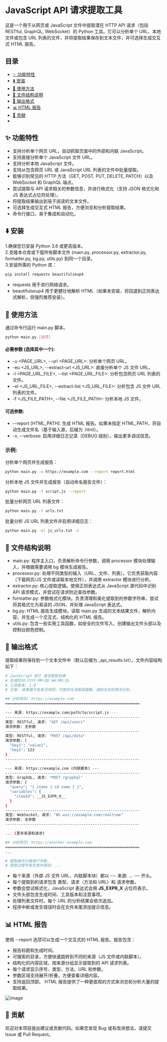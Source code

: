 # JavaScript API 请求提取工具

这是一个用于从网页或 JavaScript 文件中提取潜在 HTTP API 请求（包括 RESTful, GraphQL, WebSocket）的 Python 工具。它可以分析单个 URL、本地文件或包含 URL 列表的文件，并将提取结果保存到文本文件，并可选择生成交互式 HTML 报告。

## 目录
- [✨ 功能特性](#功能特性)  
- [⬇️ 安装](#安装)  
- [🚀 使用方法](#使用方法)  
- [📂 文件结构说明](#文件结构说明)  
- [📄 输出格式](#输出格式)  
- [📊 HTML 报告](#html-报告)  
- [🙌 贡献](#贡献)
- 
## ✨ 功能特性
- 支持分析单个网页 URL，自动抓取页面中的外部和内联 JavaScript。
- 支持直接分析单个 JavaScript 文件 URL。
- 支持分析本地 JavaScript 文件。
- 支持从包含网页 URL 或 JavaScript URL 列表的文件中批量提取。
- 能够识别常见的 HTTP 方法（GET, POST, PUT, DELETE, PATCH）以及 WebSocket 和 GraphQL 端点。
- 尝试提取与 API 请求相关的参数信息，并进行格式化（支持 JSON 格式化和 JS 表达式占位符处理）。
- 将提取结果输出到易于阅读的文本文件。
- 可选择生成交互式 HTML 报告，方便浏览和分析提取结果。
- 命令行接口，易于集成和自动化。

## ⬇️ 安装
1.确保您已安装 Python 3.6 或更高版本。  
2.克隆本仓库或下载所有脚本文件 (main.py, processor.py, extractor.py, formatter.py, bg.py, utils.py) 到同一个目录。  
3.安装所需的 Python 库：
```bash
pip install requests beautifulsoup4
```
- requests 用于进行网络请求。
- beautifulsoup4 用于更健壮地解析 HTML（如果未安装，将回退到正则表达式解析，但强烈推荐安装）。
## 🚀 使用方法
通过命令行运行 main.py 脚本。

```bash
python main.py [选项]
```
#### 必需参数 (选择其中一个):
- -u <PAGE_URL>, --url <PAGE_URL>: 分析单个网页 URL。
- -eu <JS_URL>, --extract-url <JS_URL>: 直接分析单个 JS 文件 URL。
- -l <PAGE_URL_FILE>, --list <PAGE_URL_FILE>: 分析包含网页 URL 列表的文件。
- -el <JS_URL_FILE>, --extract-list <JS_URL_FILE>: 分析包含 JS 文件 URL 列表的文件。
- -f <JS_FILE_PATH>, --file <JS_FILE_PATH>: 分析本地 JS 文件。

#### 可选参数:
- --report [HTML_PATH]: 生成 HTML 报告。如果未指定 HTML_PATH，将自动生成文件名（基于输入源，后缀为 .html）。
- -v, --verbose: 启用详细日志记录（DEBUG 级别），输出更多调试信息。

### 示例:
分析单个网页并生成报告：
```bash
python main.py -u https://example.com --report report.html
```
分析本地 JS 文件并生成报告（自动命名报告文件）：
```bash
python main.py -f script.js --report
```
批量分析网页 URL 列表文件：
```bash
python main.py -l urls.txt
```
批量分析 JS URL 列表文件并启用详细日志：
```bash
python main.py -el js_urls.txt -v
```
## 📂 文件结构说明
- main.py: 程序主入口，负责解析命令行参数，调用 processor 模块处理输入，并根据需要调用 bg 模块生成报告。
- processor.py: 处理不同类型的输入（URL、文件、列表）。它负责获取内容（下载网页/JS 文件或读取本地文件），并调用 extractor 模块进行分析。
- extractor.py: 核心提取逻辑。使用正则表达式从 JavaScript 源代码中识别 API 请求模式，并尝试在请求附近查找参数。
- formatter.py: 参数格式化模块。负责清理和美化提取到的参数字符串，尝试将其格式化为易读的 JSON，并处理 JavaScript 表达式。
- bg.py: HTML 报告生成模块。读取 main.py 生成的文本结果文件，解析内容，并生成一个交互式、结构化的 HTML 报告。
- utils.py: 包含一些实用工具函数，如安全的文件写入、创建输出文件头部以及控制台颜色控制。
  
## 📄 输出格式
提取结果将保存到一个文本文件中（默认后缀为 _api_results.txt）。文件内容结构如下：
```bash
# JavaScript API 请求提取结果
# 生成时间:YYYY-MM-DD HH:MM:SS
# 工具版本: 1.0
# 注意: 结果基于启发式规则，可能存在误报或漏报，请结合实际情况分析。

## 分析网页: https://example.com
============================================================

--- 来源: https://example.com/path/to/script.js ---
------------------------------------------------------------
类型: RESTful, 请求: "GET /api/users"
请求参数: 无参数
------------------------------------------------------------
类型: RESTful, 请求: "POST /api/data"
请求参数: {
  "key1": "value1",
  "key2": 123
}
------------------------------------------------------------

--- 来源: https://example.com (内联脚本) ---
------------------------------------------------------------
类型: GraphQL, 请求: "POST /graphql"
请求参数: {
  "query": "{ items { id name } }",
  "variables": {
    "itemId": __JS_EXPR_0__
  }
}
------------------------------------------------------------
类型: WebSocket, 请求: "WS wss://example.com/realtime"
请求参数: 无参数
------------------------------------------------------------

... (更多来源和请求)

## 分析网页: https://another-example.com
============================================================
...

# 提取操作已被用户中断。
# 提取过程中发生意外错误: ...
```

- 每个来源（外部 JS 文件 URL、内联脚本块）都以 --- 来源: ... --- 开头。
- 每个提取到的请求包含 类型、请求（方法和 URL）和 请求参数。
- 参数会尝试格式化，JavaScript 表达式会用 __JS_EXPR_X__ 占位符表示。
- 文件头部包含生成时间、工具版本和注意事项。
- 处理列表文件时，每个 URL 的分析结果会依次追加。
- 程序中断或发生错误时会在文件末尾添加提示信息。
## 📊 HTML 报告
使用 --report 选项可以生成一个交互式的 HTML 报告。报告包含：
- 报告标题和生成时间。
- 可搜索的目录，方便快速跳转到不同的来源（JS 文件或内联脚本）。
- 结构化的内容区域，按来源分组显示提取到的 API 请求列表。
- 每个请求显示序号、类型、方法、URL 和参数。
- 参数区域支持展开/折叠，方便查看详细内容。
- 支持返回顶部。
HTML 报告提供了一种更直观的方式来浏览和分析大量的提取结果。

![image](https://github.com/user-attachments/assets/6e39cd48-581d-4e7c-9039-9252115c5c13)

## 🙌 贡献
欢迎对本项目提出建议或贡献代码。如果您发现 Bug 或有改进想法，请提交 Issue 或 Pull Request。


